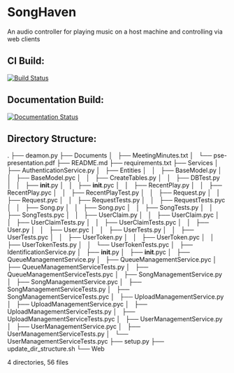 SongHaven
=========

An audio controller for playing music on a host machine and controlling via web clients

CI Build:
---------

[![Build Status](https://travis-ci.org/jghibiki/SongHaven.svg?branch=master)](https://travis-ci.org/jghibiki/SongHaven)

Documentation Build:
--------------------

[![Documentation Status](https://readthedocs.org/projects/songhaven/badge/?version=latest)](http://songhaven.readthedocs.org/en/latest/)


Directory Structure:
---------------------
.
├── deamon.py
├── Documents
│   ├── MeetingMinutes.txt
│   └── pse-presentation.pdf
├── README.md
├── requirements.txt
├── Services
│   ├── AuthenticationService.py
│   ├── Entities
│   │   ├── BaseModel.py
│   │   ├── BaseModel.pyc
│   │   ├── CreateTables.py
│   │   ├── DBTest.py
│   │   ├── __init__.py
│   │   ├── __init__.pyc
│   │   ├── RecentPlay.py
│   │   ├── RecentPlay.pyc
│   │   ├── RecentPlayTest.py
│   │   ├── Request.py
│   │   ├── Request.pyc
│   │   ├── RequestTests.py
│   │   ├── RequestTests.pyc
│   │   ├── Song.py
│   │   ├── Song.pyc
│   │   ├── SongTests.py
│   │   ├── SongTests.pyc
│   │   ├── UserClaim.py
│   │   ├── UserClaim.pyc
│   │   ├── UserClaimTests.py
│   │   ├── UserClaimTests.pyc
│   │   ├── User.py
│   │   ├── User.pyc
│   │   ├── UserTests.py
│   │   ├── UserTests.pyc
│   │   ├── UserToken.py
│   │   ├── UserToken.pyc
│   │   ├── UserTokenTests.py
│   │   └── UserTokenTests.pyc
│   ├── IdentificationService.py
│   ├── __init__.py
│   ├── __init__.pyc
│   ├── QueueManagementService.py
│   ├── QueueManagementService.pyc
│   ├── QueueManagementServiceTests.py
│   ├── QueueManagementServiceTests.pyc
│   ├── SongManagementService.py
│   ├── SongManagementService.pyc
│   ├── SongManagementServiceTests.py
│   ├── SongManagementServiceTests.pyc
│   ├── UploadManagementService.py
│   ├── UploadManagementService.pyc
│   ├── UploadManagementServiceTests.py
│   ├── UploadManagementServiceTests.pyc
│   ├── UserManagementService.py
│   ├── UserManagementService.pyc
│   ├── UserManagementServiceTests.py
│   └── UserManagementServiceTests.pyc
├── setup.py
├── update_dir_structure.sh
└── Web

4 directories, 56 files
